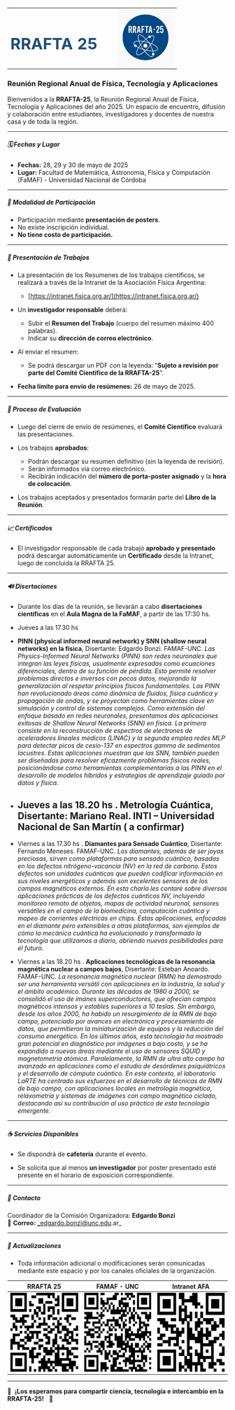 <div align="center">

<table style="width:100%; max-width:1000px; border:0;">
<tr>
<td width="55%" align="center">
<h1 style="color:#1f4e79; font-size:36px;">RRAFTA 25</h1>
</td>
<td width="45%" align="right">
<img src="Logo_RRAFTA-25.png" alt="RRAFTA 25" width="130" height="130">
</td>
</tr>
</table>

</div>


### Reunión Regional Anual de Física, Tecnología y Aplicaciones

Bienvenidos a la **RRAFTA-25**, la Reunión Regional Anual de Física, Tecnología y Aplicaciones del año 2025. Un espacio de encuentro, difusión y colaboración entre estudiantes, investigadores y docentes de nuestra casa y de toda la región.

---

##### 🗓️ Fechas y Lugar

- **Fechas:** 28, 29 y 30 de mayo de 2025
- **Lugar:** Facultad de Matemática, Astronomía, Física y Computación (FaMAF) - Universidad Nacional de Córdoba

---

##### 🔹 Modalidad de Participación

- Participación mediante **presentación de posters**.
- No existe inscripción individual.
- **No tiene costo de participación.**

---

##### 📅 Presentación de Trabajos

- La presentación de los Resumenes de los trabajos científicos, se realizará a través de la Intranet de la Asociación Física Argentina:
  
  - [https://intranet.fisica.org.ar/](https://intranet.fisica.org.ar/)

- Un **investigador responsable** deberá:
  
  - Subir el **Resumen del Trabajo** (cuerpo del resumen máximo 400 palabras).
  - Indicar su **dirección de correo electrónico**.

<div style="page-break-after: always;"></div>

- Al enviar el resumen:
  
  - Se podrá descargar un PDF con la leyenda: “**Sujeto a revisión por parte del Comité Científico de la RRAFTA-25**”.

- **Fecha límite para envío de resúmenes:** 26 de mayo de 2025.

---

##### 🔄 Proceso de Evaluación

- Luego del cierre de envío de resúmenes, el **Comité Científico** evaluará las presentaciones.

- Los trabajos **aprobados**:
  
  - Podrán descargar su resumen definitivo (sin la leyenda de revisión).
  - Serán informados vía correo electrónico.
  - Recibirán indicación del **número de porta-poster asignado** y la **hora de colocación**.

- Los trabajos aceptados y presentados formarán parte del **Libro de la Reunión**.

---

##### 📈 Certificados

- El investigador responsable de cada trabajo **aprobado y presentado** podrá descargar automáticamente un **Certificado** desde la Intranet, luego de concluida la RRAFTA 25.

---

##### 🔊 Disertaciones

- Durante los días de la reunión, se llevarán a cabo **disertaciones científicas** en el **Aula Magna de la FaMAF**, a partir de las 17:30 hs.
- Jueves a las 17.30 hs
- **PINN (physical informed neural network) y SNN (shallow neural networks) en la física**, Disertante: Edgardo Bonzi. FAMAF-UNC.
  *Las *Physics-Informed Neural Networks* (PINN) son redes neuronales que integran las leyes físicas, usualmente expresadas como ecuaciones diferenciales, dentro de su función de pérdida. Esto permite resolver problemas directos e inversos con pocos datos, mejorando la generalización al respetar principios físicos fundamentales. Las PINN han revolucionado áreas como dinámica de fluidos, física cuántica y propagación de ondas, y se proyectan como herramientas clave en simulación y control de sistemas complejos.
Como extensión del enfoque basado en redes neuronales, presentamos dos aplicaciones exitosas de *Shallow Neural Networks* (SNN) en física. La primera consiste en la reconstrucción de espectros de electrones de aceleradores lineales médicos (LINAC) y la segunda emplea redes MLP para detectar picos de cesio-137 en espectros gamma de sedimentos lacustres. Estas aplicaciones muestran que las SNN, también pueden ser diseñadas para resolver eficazmente problemas físicos reales, posicionándose como herramientas complementarias a las PINN en el desarrollo de modelos híbridos y estrategias de aprendizaje guiado por datos y física.*

- Jueves a las 18.20 hs
. **Metrología Cuántica**, Disertante: Mariano Real. INTI – Universidad Nacional de San Martín ( a confirmar)
  ---
- Viernes a las 17.30 hs
. **Diamantes para Sensado Cuántico**, Disertante: Fernando Meneses. FAMAF-UNC.
    *Los diamantes, además de ser joyas preciosas, sirven como plataformas para sensado cuántico, basadas en los defectos nitrógeno-vacancia (NV) en la red de carbono. Estos defectos son unidades cuánticas que pueden codificar información en sus niveles energéticos y además son excelentes sensores de los campos magnéticos externos.
    En esta charla les contaré sobre diversas aplicaciones prácticas de los defectos cuánticos NV, incluyendo monitoreo remoto de objetos, mapas de actividad neuronal, sensores versátiles en el campo de la biomedicina, computación cuántica y mapeo de corrientes eléctricas en chips. Estas aplicaciones, enfocadas en el diamante pero extensibles a otras plataformas, son ejemplos de cómo la mecánica cuántica ha evolucionado y transformado la tecnología que utilizamos a diario, abriendo nuevas posibilidades para el futuro.*   

- Viernes a las 18.20 hs
. **Aplicaciones tecnológicas de la resonancia magnética nuclear a campos bajos**, Disertante: Esteban Anoardo. FAMAF-UNC.
  *La resonancia magnética nuclear (RMN) ha demostrado ser una herramienta versátil con aplicaciones en la industria, la salud y el ámbito académico. Durante las décadas de 1980 a 2000, se consolidó el uso de imanes superconductores, que ofrecían campos magnéticos intensos y estables superiores a 10 teslas. Sin embargo, desde los años 2000, ha habido un resurgimiento de la RMN de bajo campo, potenciado por avances en electrónica y procesamiento de datos, que permitieron la miniaturización de equipos y la reducción del consumo energético. En los últimos años, esta tecnología ha mostrado gran potencial en diagnóstico por imágenes a bajo costo, y se ha expandido a nuevas áreas mediante el uso de sensores SQUID y magnetometría atómica. Paralelamente, la RMN de ultra alto campo ha avanzado en aplicaciones como el estudio de desórdenes psiquiátricos y el desarrollo de cómputo cuántico. En este contexto, el laboratorio LaRTE ha centrado sus esfuerzos en el desarrollo de técnicas de RMN de bajo campo, con aplicaciones locales en metrología magnética, relaxometría y sistemas de imágenes con campo magnético ciclado, destacando así su contribución al uso práctico de esta tecnología emergente.*   

---

##### ☕ Servicios Disponibles

- Se dispondrá de **cafetería** durante el evento.

- Se solicita que al menos **un investigador** por poster presentado esté presente en el horario de exposición correspondiente.

---
<div style="page-break-after: always;"></div>

##### 📧 Contacto

Coordinador de la Comisión Organizadora: **Edgardo Bonzi**  
📧 **Correo:** _edgardo.bonzi@unc.edu.ar_

---

##### 🔄 Actualizaciones

- Toda información adicional o modificaciones serán comunicadas mediante este espacio y por los canales oficiales de la organización.

| RRAFTA 25                                                                               | FAMAF - UNC                                                                | Intranet AFA                                                                             |
|:---------------------------------------------------------------------------------------:|:--------------------------------------------------------------------------:|:----------------------------------------------------------------------------------------:|
| <img src="qr-code_RRAFTA_2025.png" alt="QR de la RRAFTA-25" width="180" height="180" /> | <img src="qr-code_FAMAF.png" alt="QR de FaMAF" width="180" height="180" /> | <img src="qr-code_INTRANET_AFA.png" alt="QR de Intranet AFA" width="180" height="180" /> |

---

🌟  **¡Los esperamos para compartir ciencia, tecnología e intercambio en la RRAFTA-25!**   🌟
